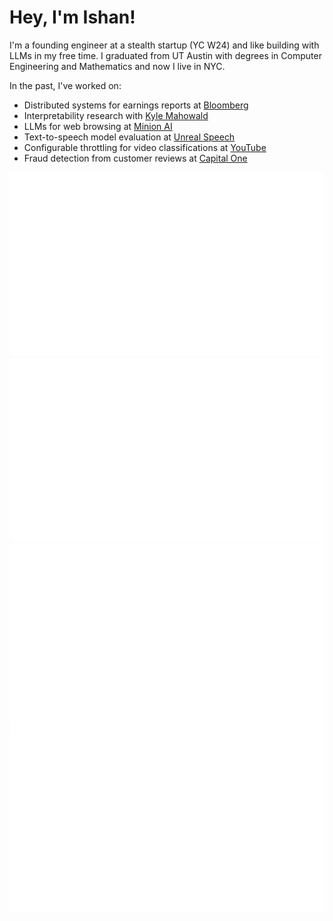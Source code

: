 # Hey, I'm Ishan!
I'm a founding engineer at a stealth startup (YC W24) and like building with LLMs in my free time. I graduated from UT Austin with degrees in Computer Engineering and Mathematics and now I live in NYC.

In the past, I've worked on:
- Distributed systems for earnings reports at [Bloomberg](https://www.bloomberg.com/company/)
- Interpretability research with [Kyle Mahowald](https://mahowak.github.io)
- LLMs for web browsing at [Minion AI](https://github.com/minionai)
- Text-to-speech model evaluation at [Unreal Speech](https://github.com/unrealspeech)
- Configurable throttling for video classifications at [YouTube](https://github.com/youtube)
- Fraud detection from customer reviews at [Capital One](https://github.com/capitalone)

<div align="center">
  <img src="https://github.com/ishan0102/github-stats/blob/master/generated/overview.svg#gh-dark-mode-only" />
  <img src="https://github.com/ishan0102/github-stats/blob/master/generated/languages.svg#gh-dark-mode-only" />
  <img src="https://github.com/ishan0102/github-stats/blob/master/generated/overview.svg#gh-dark-mode-only#gh-light-mode-only" />
  <img src="https://github.com/ishan0102/github-stats/blob/master/generated/languages.svg#gh-dark-mode-only#gh-light-mode-only" />
</div>
